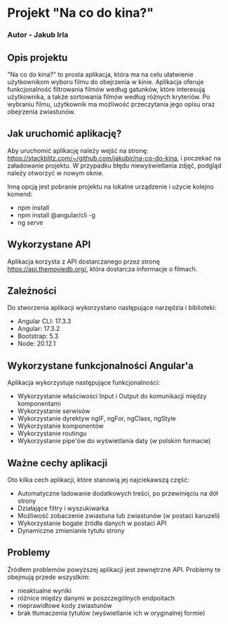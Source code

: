 # Projekt "Na co do kina?"

### Autor - Jakub Irla

## Opis projektu

"Na co do kina?" to prosta aplikacja, która ma na celu ułatwienie użytkownikom wyboru filmu do obejrzenia w kinie. Aplikacja oferuje funkcjonalność filtrowania filmów według gatunków, które interesują użytkownika, a także sortowania filmów według różnych kryteriów. Po wybraniu filmu, użytkownik ma możliwość przeczytania jego opisu oraz obejrzenia zwiastunów.

## Jak uruchomić aplikację?

Aby uruchomić aplikację należy wejść na stronę: https://stackblitz.com/~/github.com/jakubir/na-co-do-kina, i poczekać na załadowanie projektu. W przypadku błędu niewyświetlania zdjęć, podgląd należy otworzyć w nowym oknie.

Inną opcją jest pobranie projektu na lokalne urządzenie i użycie kolejno komend:
- npm install
- npm install @angular/cli -g
- ng serve

## Wykorzystane API

Aplikacja korzysta z API dostarczanego przez stronę https://api.themoviedb.org/, która dostarcza informacje o filmach.

## Zależności

Do stworzenia aplikacji wykorzystano następujące narzędzia i biblioteki:
- Angular CLI: 17.3.3
- Angular: 17.3.2
- Bootstrap: 5.3
- Node: 20.12.1

## Wykorzystane funkcjonalności Angular'a

Aplikacja wykorzystuje następujące funkcjonalności:
- Wykorzystanie właściwości Input i Output do komunikacji między komponentami
- Wykorzystanie serwisów
- Wykorzystanie dyrektyw ngIF, ngFor, ngClass, ngStyle
- Wykorzystanie komponentów
- Wykorzystanie routingu
- Wykorzystanie pipe'ów do wyświetlania daty (w polskim formacie)

## Ważne cechy aplikacji 

Oto kilka cech aplikacji, które stanowią jej najciekawszą część:
- Automatyczne ładowanie dodatkowych treści, po przewinięciu na dół strony
- Działające filtry i wyszukiwarka
- Możliwość zobaczenie zwiastuna lub zwiastunów (w postaci karuzeli)
- Wykorzystanie bogate źródła danych w postaci API
- Dynamiczne zmienianie tytułu strony

## Problemy

Źródłem problemów powyższej aplikacji jest zewnętrzne API. Problemy te obejmują przede wszystkim:
- nieaktualne wyniki
- różnice między danymi w poszczególnych endpoitach
- nieprawidłowe kody zwiastunów
- brak tłumaczenia tytułów (wyświetlanie ich w oryginalnej formie)

